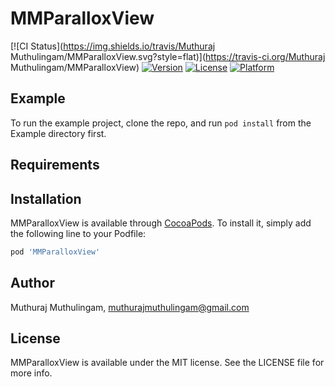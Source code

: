 # MMParalloxView

[![CI Status](https://img.shields.io/travis/Muthuraj Muthulingam/MMParalloxView.svg?style=flat)](https://travis-ci.org/Muthuraj Muthulingam/MMParalloxView)
[![Version](https://img.shields.io/cocoapods/v/MMParalloxView.svg?style=flat)](https://cocoapods.org/pods/MMParalloxView)
[![License](https://img.shields.io/cocoapods/l/MMParalloxView.svg?style=flat)](https://cocoapods.org/pods/MMParalloxView)
[![Platform](https://img.shields.io/cocoapods/p/MMParalloxView.svg?style=flat)](https://cocoapods.org/pods/MMParalloxView)

## Example

To run the example project, clone the repo, and run `pod install` from the Example directory first.

## Requirements

## Installation

MMParalloxView is available through [CocoaPods](https://cocoapods.org). To install
it, simply add the following line to your Podfile:

```ruby
pod 'MMParalloxView'
```

## Author

Muthuraj Muthulingam, muthurajmuthulingam@gmail.com

## License

MMParalloxView is available under the MIT license. See the LICENSE file for more info.
